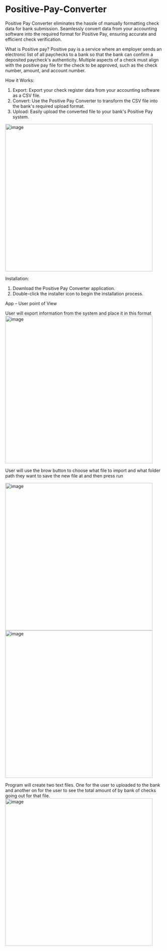 # Positive-Pay-Converter

Positive Pay Converter eliminates the hassle of manually formatting check data for bank submission. Seamlessly convert data from your accounting software into the required format for Positive Pay, ensuring accurate and efficient check verification.


What is Positive pay? 
Positive pay is a service where an employer sends an electronic list of all paychecks to a bank so that the bank can confirm a deposited paycheck's authenticity. Multiple aspects of a check must align with the positive pay file for the check to be approved, such as the check number, amount, and account number.

How it Works:
1.	Export: Export your check register data from your accounting software as a CSV file.
2.	Convert: Use the Positive Pay Converter to transform the CSV file into the bank's required upload format.
3.	Upload: Easily upload the converted file to your bank's Positive Pay system.

<img width="468" alt="image" src="https://github.com/user-attachments/assets/5cfa057a-827a-4223-ba32-d1d25fcd4e43" />

   
Installation:
1.	Download the Positive Pay Converter application.
2.	Double-click the installer icon to begin the installation process.


App – User point of View

User will export information from the system and place it in this format
<img width="468" alt="image" src="https://github.com/user-attachments/assets/157d9fce-d545-4d37-a80a-449115e75403" />

User will use the brow button to choose what file to import and what folder path they want to save the new file at and then press run

<img width="468" alt="image" src="https://github.com/user-attachments/assets/2137ec24-d417-4d92-9b0b-791d1e72573f" />
<img width="468" alt="image" src="https://github.com/user-attachments/assets/f76335c2-292e-4d2e-883d-755e507b4c4f" />

Program will create two text files. One for the user to uploaded to the bank and another on for the user to see the total amount of by bank of checks going out for that file. 
<img width="468" alt="image" src="https://github.com/user-attachments/assets/09d308bd-a5ed-41b3-a929-54a187ce5005" />

 

